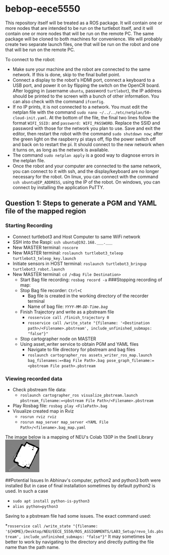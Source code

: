 # bebop-eece5550

This repository itself will be treated as a ROS package. It will contain one or more nodes that are intended to be run on the turtlebot itself, and it will contain one or more nodes that will be run on the remote PC. The same package will be cloned to both machines for convenience. We will probably create two separate launch files, one that will be run on the robot and one that will be run on the remote PC.

To connect to the robot:
 - Make sure your machine and the robot are connected to the same network. If this is done, skip to the final bullet point.
 - Connect a display to the robot's HDMI port, connect a keyboard to a USB port, and power it on by flipping the switch on the OpenCR board. After logging in (username `ubuntu`, password `turtlebot`), the IP address should be printed to the screen with a bunch of other information. You can also check with the command `ifconfig`. 
 - If no IP prints, it is not connected to a network. You must edit the netplan file with the command `sudo nano ~/../../etc/netplan/50-cloud-init.yaml`. At the bottom of the file, the final two lines follow the format `WIFI_SSID:` and `password: WIFI_PASSWORD`. Replace the SSID and password with those for the network you plan to use. Save and exit the editor, then restart the robot with the command `sudo shutdown now`; after the green light on the raspberry pi stays off, flip the power switch off and back on to restart the pi. It should connect to the new network when it turns on, as long as the network is available.
 - The command `sudo netplan apply` is a good way to diagnose errors in the netplan file.
 - Once the robot and your computer are connected to the same network, you can connect to it with ssh, and the display/keyboard are no longer necessary for the robot. On linux, you can connect with the command `ssh ubuntu@IP_ADDRESS`, using the IP of the robot. On windows, you can connect by installing the application PuTTY. 



## Question 1: Steps to generate a PGM and YAML file of the mapped region
### Starting Recording 
* Connect turtlebot3 and Host Computer to same WiFi network
* SSH into the Raspi: `ssh ubuntu@192.168.___.___` 
* New MASTER terminal: `roscore`
* New MASTER terminal: `roslaunch turtlebot3_teleop turtlebot3_teleop_key.launch`
* Initiate sensors in HOST terminal: `roslaunch turtlebot3_bringup turtlebot3_robot.launch`
* New MASTER terminal: `cd /<Bag File Destination>`
  * Start Bag file recording: `rosbag record -a`
###Stopping recording of map:
  * Stop Bag file recorder: `Ctrl+C`
    * Bag file is created in the working directory of the recorder terminal
    * Name of bag file: _`YYYY-MM-DD-Time.bag`_ 
  * Finish Trajectory and write as a pbstream file
    * `rosservice call /finish_trajectory 0`
    * `rosservice call /write_state "{filename: '<Destination path>/<Filename>.pbstream', include_unfinished_submaps: "false"}" `
  * Stop cartographer node on MASTER
  * Using asset_writer service to obtain PGM and YAML files
    * Navigate to file directory for pbstream and bag files 
    * `roslaunch cartographer_ros assets_writer_ros_map.launch bag_filenames:=<Bag File Path>.bag pose_graph_filename:=<pbstream File poath>.pbstream`

### Viewing recorded data
  * Check pbstream file data:
    * `roslaunch cartographer_ros visualize_pbstream.launch pbstream_filename:=<pbstream File Path>/<Filename>.pbstream`
  * Play Rosbag file: `rosbag play <FilePath>.bag`
  * Visualize created map in Rviz
    * `rosrun rviz rviz`
    * `rosrun map_server map_server <YAML File Path>/<filename>.bag_map.yaml`
    
  The image below is a mapping of NEU's Colab 130P in the Snell Library
![Generated Image](./Lab3Q1.bag_map.png)



##Potential Issues
In Abhinav's computer, python2 and python3 both were installed
But in case of final installation sometimes by default python2 is used.
In such a case
* `sudo apt install python-is-python3`
* `alias python=python3`

Saving to a pbstream file had some issues. The exact command used:

*`rosservice call /write_state "{filename: '${HOME}/Desktop/NEU/EECE_5550/ROS_ASSIGNMENTS/LAB3_Setup/revo_lds.pbstream', include_unfinished_submaps: "false"}"`
It may sometimes be better to work by navigating to the directory and directly putting the file name than the path name.
